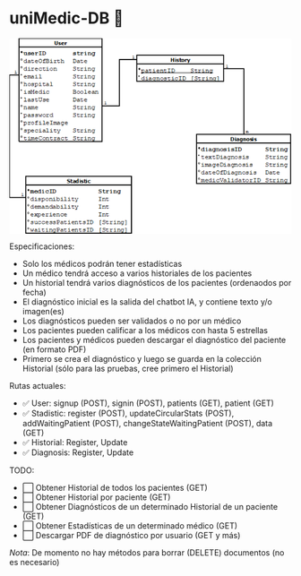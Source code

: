# uniMedic-DB 💾

<p align="center">
  <img align="center" src="diagramaDB.png" alt="uniMedicDB">
</p>

Especificaciones:
- Solo los médicos podrán tener estadísticas
- Un médico tendrá acceso a varios historiales de los pacientes
- Un historial tendrá varios diagnósticos de los pacientes (ordenaodos por fecha)
- El diagnóstico inicial es la salida del chatbot IA, y contiene texto y/o imagen(es)
- Los diagnósticos pueden ser validados o no por un médico
- Los pacientes pueden calificar a los médicos con hasta 5 estrellas
- Los pacientes y médicos pueden descargar el diagnóstico del paciente (en formato PDF)
- Primero se crea el diagnóstico y luego se guarda en la colección Historial (sólo para las pruebas, cree primero el Historial)

Rutas actuales:

- ✅ User: signup (POST), signin (POST), patients (GET), patient (GET)
- ✅ Stadistic: register (POST), updateCircularStats (POST), addWaitingPatient (POST), changeStateWaitingPatient (POST), data (GET)
- ✅ Historial: Register, Update
- ✅ Diagnosis: Register, Update


TODO:
- ⬜️ Obtener Historial de todos los pacientes (GET)
- ⬜️ Obtener Historial por paciente (GET)
- ⬜️ Obtener Diagnósticos de un determinado Historial de un paciente (GET)
- ⬜️ Obtener Estadísticas de un determinado médico (GET)
- ⬜️ Descargar PDF de diagnóstico por usuario (GET y más)

*Nota*: De momento no hay métodos para borrar (DELETE) documentos (no es necesario)
